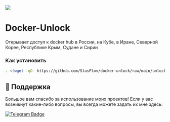 <p align="left">
  <a href="https://skillicons.dev">
    <img src="https://skillicons.dev/icons?i=ubuntu,bash" />
  </a>
</p>

# Docker-Unlock
Открывает доступ к docker hub в России, на Кубе, в Иране, Северной Корее, Республике Крым, Судане и Сирии

### Как установить
```bash
. <(wget -qO- https://github.com/StasPlov/docker-unlock/raw/main/unlock.sh)
```


## 💖 Поддержка

Большое вам спасибо за использование моих проектов! Если у вас возникнут какие-либо вопросы, вы всегда можете задать их мне здесь:

[![Telegram Badge](https://img.shields.io/badge/Telegram-blue?style=for-the-badge&logo=telegram&logoColor=white)](https://t.me/StasPlov)
